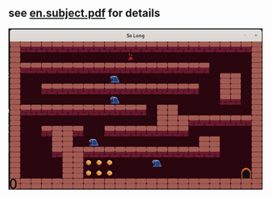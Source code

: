 ## see [en.subject.pdf]([/guides/content/editing-an-existing-page](https://cdn.intra.42.fr/pdf/pdf/136352/en.subject.pdf)) for details

![Game Screenshot](screenshot.png)
